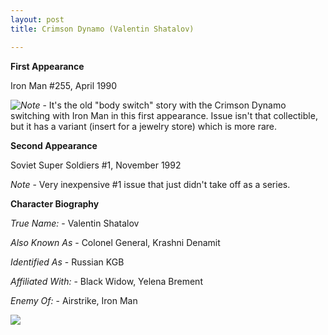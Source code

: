 ```yaml
---
layout: post
title: Crimson Dynamo (Valentin Shatalov)

---
```


**First Appearance**

Iron Man #255, April 1990

<div style="float:left;"><img src="http://comicfirsts.com/images/marvel/character/crimson-dynamo.jpg"></div>

*Note* -  It's the old "body switch" story with the Crimson Dynamo switching with Iron Man in this first appearance.  Issue isn't that collectible, but it has a variant (insert for a jewelry store) which is more rare.


**Second Appearance**

Soviet Super Soldiers #1, November 1992

*Note* - Very inexpensive #1 issue that just didn't take off as a series.

**Character Biography**

*True Name:* - Valentin Shatalov

*Also Known As* - Colonel General, Krashni Denamit

*Identified As* - Russian KGB

*Affiliated With:* - Black Widow, Yelena Brement

*Enemy Of:* - Airstrike, Iron Man

<img src="http://comicfirsts.com/images/marvel/iron-man-issue-255.jpg">
